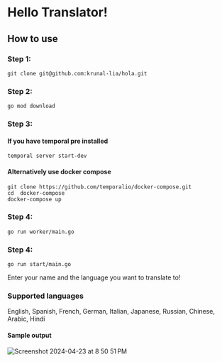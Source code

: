 # Hello Translator!

## How to use

### Step 1: 
`git clone git@github.com:krunal-lia/hola.git`

### Step 2:
`go mod download`

### Step 3: 
#### If you have temporal pre installed 
`temporal server start-dev`
#### Alternatively use docker compose
```
git clone https://github.com/temporalio/docker-compose.git
cd  docker-compose
docker-compose up
```

### Step 4:
`go run worker/main.go`

### Step 4:
`go run start/main.go`

Enter your name and the language you want to translate to!

### Supported languages
English, Spanish, French, German, Italian, Japanese, Russian, Chinese, Arabic, Hindi


#### Sample output
![Screenshot 2024-04-23 at 8 50 51 PM](https://github.com/krunal-lia/hola/assets/29747181/a7e74a1c-45f8-40be-a0af-af00c713ff14)
